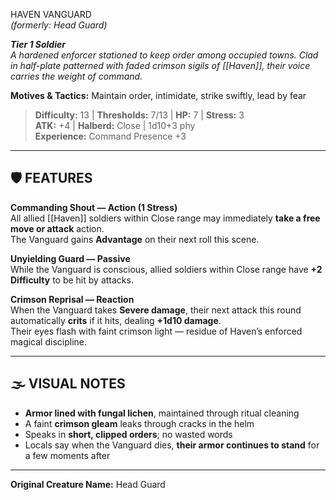HAVEN VANGUARD  
*(formerly: Head Guard)*

***Tier 1 Soldier***  
*A hardened enforcer stationed to keep order among occupied towns. Clad in half-plate patterned with faded crimson sigils of [[Haven]], their voice carries the weight of command.*

**Motives & Tactics:** Maintain order, intimidate, strike swiftly, lead by fear

> **Difficulty:** 13 | **Thresholds:** 7/13 | **HP:** 7 | **Stress:** 3  
> **ATK:** +4 | **Halberd:** Close | 1d10+3 phy  
> **Experience:** Command Presence +3

---

## 🛡️ FEATURES

**Commanding Shout — Action (1 Stress)**  
All allied [[Haven]] soldiers within Close range may immediately **take a free move or attack** action.  
The Vanguard gains **Advantage** on their next roll this scene.

**Unyielding Guard — Passive**  
While the Vanguard is conscious, allied soldiers within Close range have **+2 Difficulty** to be hit by attacks.

**Crimson Reprisal — Reaction**  
When the Vanguard takes **Severe damage**, their next attack this round automatically **crits** if it hits, dealing **+1d10 damage**.  
Their eyes flash with faint crimson light — residue of Haven’s enforced magical discipline.

---

## 🌫️ VISUAL NOTES  
- **Armor lined with fungal lichen**, maintained through ritual cleaning  
- A faint **crimson gleam** leaks through cracks in the helm  
- Speaks in **short, clipped orders**; no wasted words  
- Locals say when the Vanguard dies, **their armor continues to stand** for a few moments after

---

**Original Creature Name:** Head Guard
